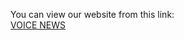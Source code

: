 You can view our website from this link:\
[VOICE NEWS](https://ammoor.github.io/News-website-Project/Home/HTML/home.html)
